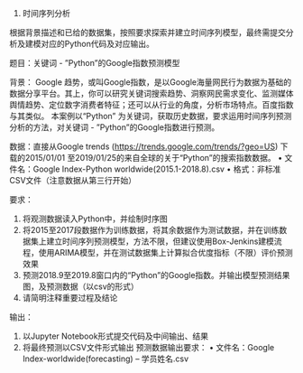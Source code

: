 1.	时间序列分析

根据背景描述和已给的数据集，按照要求探索并建立时间序列模型，最终需提交分析及建模对应的Python代码及对应输出。

题目：关键词 - ”Python”的Google指数预测模型

背景：
Google 趋势，或叫Google指数，是以Google海量网民行为数据为基础的数据分享平台。其上，你可以研究关键词搜索趋势、洞察网民需求变化、监测媒体舆情趋势、定位数字消费者特征；还可以从行业的角度，分析市场特点。百度指数与其类似。
本案例以“Python” 为关键词，获取历史数据，要求运用时间序列预测分析的方法，对关键词 - ”Python”的Google指数进行预测。
 
数据：直接从Google trends (https://trends.google.com/trends/?geo=US) 下载的2015/01/01 至2019/01/25的来自全球的关于“Python”的搜索指数数据。
•	文件名：Google Index-Python worldwide(2015.1-2018.8).csv
•	格式：非标准CSV文件（注意数据从第三行开始）


要求：
1.	将观测数据读入Python中，并绘制时序图
2.	将2015至2017段数据作为训练数据，将其余数据作为测试数据，并在训练数据集上建立时间序列预测模型，方法不限，但建议使用Box-Jenkins建模流程，使用ARIMA模型，并在测试数据集上计算拟合优度指标（不限）评价预测效果
3.	预测2018.9至2019.8窗口内的“Python”的Google指数。并输出模型预测结果图，及预测数据（以csv的形式）
4.	请简明注释重要过程及结论

输出：
1.	以Jupyter Notebook形式提交代码及中间输出、结果
2.	将最终预测以CSV文件形式输出
预测数据输出要求：
•	文件名：Google Index-worldwide(forecasting) – 学员姓名.csv
